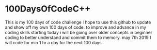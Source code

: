 # 100DaysOfCodeC++
This is my 100 days of code challenge I hope to use this github to update and show off my own 100 days of code. to improve and advance in my coding skills starting today i will be going over older concepts in beginner coding to better understand and commit them to memory.
 may 7th 2019 I will code for min 1 hr a day for the next 100 days.
